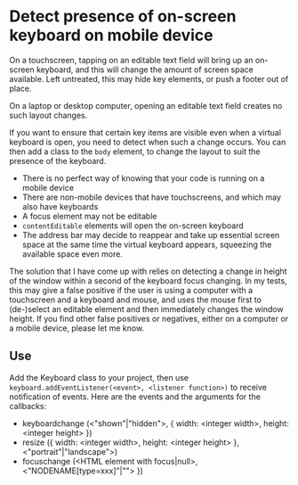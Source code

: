 # Detect presence of on-screen keyboard on mobile device
On a touchscreen, tapping on an editable text field will bring up an on-screen keyboard, and this will change the amount of screen space available. Left untreated, this may hide key elements, or push a footer out of place.

On a laptop or desktop computer, opening an editable text field creates no such layout changes.

If you want to ensure that certain key items are visible even when a virtual keyboard is open, you need to detect when such a change occurs. You can then add a class to the `body` element, to change the layout to suit the presence of the keyboard.

* There is no perfect way of knowing that your code is running on a mobile device
* There are non-mobile devices that have touchscreens, and which may also have keyboards
* A focus element may not be editable
* `contentEditable` elements will open the on-screen keyboard
* The address bar may decide to reappear and take up essential screen space at the same time the virtual keyboard appears, squeezing the available space even more.

The solution that I have come up with relies on detecting a change in height of the window within a second of the keyboard focus changing. In my tests, this may give a false positive if the user is using a computer with a touchscreen and a keyboard and mouse, and uses the mouse first to (de-)select an editable element and then immediately changes the window height. If you find other false positives or negatives, either on a computer or a mobile device, please let me know.
## Use
Add the Keyboard class to your project, then use `keyboard.addEventListener(<event>, <listener function>)` to receive notification of events. Here are the events and the arguments for the callbacks:

* keyboardchange (&lt;"shown"|"hidden"&gt;, { width: &lt;integer width&gt;, height: &lt;integer height&gt; })
* resize ({ width: &lt;integer width&gt;, height: &lt;integer height&gt; }, &lt;"portrait"|"landscape"&gt;)
* focuschange (&lt;HTML element with focus|null&gt;, &lt;"NODENAME[type=xxx]"|""&gt; })
